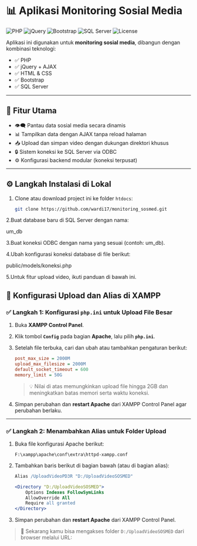 # 📊 Aplikasi Monitoring Sosial Media

![PHP](https://img.shields.io/badge/PHP-7.4-blue?style=flat-square&logo=php)
![jQuery](https://img.shields.io/badge/jQuery-AJAX-blue?style=flat-square&logo=jquery)
![Bootstrap](https://img.shields.io/badge/Bootstrap-4-purple?style=flat-square&logo=bootstrap)
![SQL Server](https://img.shields.io/badge/Database-SQL%20Server-red?style=flat-square&logo=microsoftsqlserver)
![License](https://img.shields.io/badge/License-MIT-green?style=flat-square)

Aplikasi ini digunakan untuk **monitoring sosial media**, dibangun dengan kombinasi teknologi:

- ✅ PHP
- ✅ jQuery + AJAX
- ✅ HTML & CSS
- ✅ Bootstrap
- ✅ SQL Server

---

## 🚀 Fitur Utama

- 👁️‍🗨️ Pantau data sosial media secara dinamis
- 📊 Tampilkan data dengan AJAX tanpa reload halaman
- 📥 Upload dan simpan video dengan dukungan direktori khusus
- 🔒 Sistem koneksi ke SQL Server via ODBC
- ⚙️ Konfigurasi backend modular (koneksi terpusat)

---

## ⚙️ Langkah Instalasi di Lokal

1. Clone atau download project ini ke folder `htdocs`:
   ```bash
   git clone https://github.com/wardi17/monitoring_sosmed.git
2.Buat database baru di SQL Server dengan nama:

um_db

3.Buat koneksi ODBC dengan nama yang sesuai (contoh: um_db).

4.Ubah konfigurasi koneksi database di file berikut:

public/models/koneksi.php

5.Untuk fitur upload video, ikuti panduan di bawah ini.



## 📁 Konfigurasi Upload dan Alias di XAMPP

### ✅ Langkah 1: Konfigurasi `php.ini` untuk Upload File Besar

1. Buka **XAMPP Control Panel**.
2. Klik tombol **`Config`** pada bagian **Apache**, lalu pilih **`php.ini`**.
3. Setelah file terbuka, cari dan ubah atau tambahkan pengaturan berikut:

    ```ini
    post_max_size = 2000M
    upload_max_filesize = 2000M
    default_socket_timeout = 600
    memory_limit = 50G
    ```

    > 💡 Nilai di atas memungkinkan upload file hingga 2GB dan meningkatkan batas memori serta waktu koneksi.

4. Simpan perubahan dan **restart Apache** dari XAMPP Control Panel agar perubahan berlaku.

---

### ✅ Langkah 2: Menambahkan Alias untuk Folder Upload

1. Buka file konfigurasi Apache berikut:

    ```
    F:\xampp\apache\conf\extra\httpd-xampp.conf
    ```

2. Tambahkan baris berikut di bagian bawah (atau di bagian alias):

    ```apache
    Alias /UploadVideoPD3R "D:/UploadVideoSOSMED"

    <Directory "D:/UploadVideoSOSMED">
        Options Indexes FollowSymLinks
        AllowOverride All
        Require all granted
    </Directory>
    ```

3. Simpan perubahan dan **restart Apache** dari XAMPP Control Panel.

> 📂 Sekarang kamu bisa mengakses folder `D:/UploadVideoSOSMED` dari browser melalui URL:

